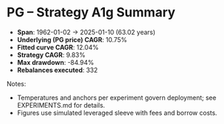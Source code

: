 # PG – Strategy A1g Summary

- **Span**: 1962-01-02 → 2025-01-10 (63.02 years)
- **Underlying (PG price) CAGR**: 10.75%
- **Fitted curve CAGR**: 12.04%
- **Strategy CAGR**: 9.83%
- **Max drawdown**: -84.94%
- **Rebalances executed**: 332

Notes:

- Temperatures and anchors per experiment govern deployment; see EXPERIMENTS.md for details.
- Figures use simulated leveraged sleeve with fees and borrow costs.
